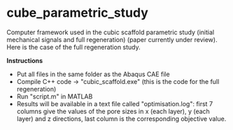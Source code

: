 # cube_parametric_study
Computer framework used in the cubic scaffold parametric study (initial mechanical signals and full regeneration) (paper currently under review).
Here is the case of the full regeneration study.

**Instructions**
* Put all files in the same folder as the Abaqus CAE file
* Compile C++ code -> "cubic_scaffold.exe" (this is the code for the full regeneration)
* Run "script.m" in MATLAB
* Results will be available in a text file called "optimisation.log": first 7 columns give the values of the pore sizes in x (each layer), y (each layer) and z directions, last column is the corresponding objective value.

